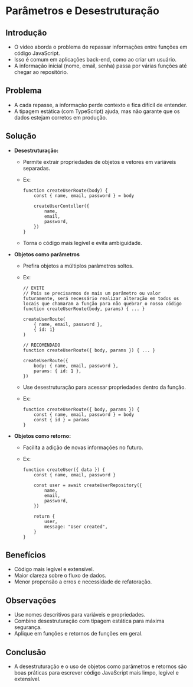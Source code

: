 # Parâmetros e Desestruturação

## Introdução

- O vídeo aborda o problema de repassar informações entre funções em código JavaScript.
- Isso é comum em aplicações back-end, como ao criar um usuário.
- A informação inicial (nome, email, senha) passa por várias funções até chegar ao repositório.

## Problema

- A cada repasse, a informação perde contexto e fica difícil de entender.
- A tipagem estática (com TypeScript) ajuda, mas não garante que os dados estejam corretos em produção.

## Solução

- **Desestruturação:**
    - Permite extrair propriedades de objetos e vetores em variáveis separadas.
    - Ex:
        
        ```tsx
        function createUserRoute(body) {
        	const { name, email, password } = body
        	
        	createUserContoller({
        		name,
        		email,
        		password,
        	})
        }
        ```
        
    - Torna o código mais legível e evita ambiguidade.
- **Objetos como parâmetros**
    - Prefira objetos a múltiplos parâmetros soltos.
    - Ex:
        
        ```tsx
        // EVITE
        // Pois se precisarmos de mais um parâmetro ou valor futuramente, será necessário realizar alteração em todos os locais que chamaram a função para não quebrar o nosso código
        function createUserRoute(body, params) { ... }
        
        createUserRoute(
        	{ name, email, password },
        	{ id: 1}
        )
        
        // RECOMENDADO
        function createUserRoute({ body, params }) { ... }
        
        createUserRoute({
        	body: { name, email, password },
        	params: { id: 1 },
        })
        ```
        
    - Use desestruturação para acessar propriedades dentro da função.
    - Ex:
        
        ```tsx
        function createUserRoute({ body, params }) {
        	const { name, email, password } = body
        	const { id } = params
        }
        ```
        
- **Objetos como retorno:**
    - Facilita a adição de novas informações no futuro.
    - Ex:
        
        ```tsx
        function createUser({ data }) {
        	const { name, email, password }
        	
        	const user = await createUserRepository({
        		name,
        		email,
        		password,
        	})
        	
        	return {
        		user,
        		message: "User created",
        	}
        }
        ```
        

## Benefícios

- Código mais legível e extensível.
- Maior clareza sobre o fluxo de dados.
- Menor propensão a erros e necessidade de refatoração.

## Observações

- Use nomes descritivos para variáveis e propriedades.
- Combine desestruturação com tipagem estática para máxima segurança.
- Aplique em funções e retornos de funções em geral.

## Conclusão

- A desestruturação e o uso de objetos como parâmetros e retornos são boas práticas para escrever código JavaScript mais limpo, legível e extensível.

